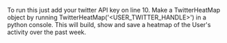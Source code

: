 To run this just add your twitter API key on line 10. Make a TwitterHeatMap object by running TwitterHeatMap('<USER_TWITTER_HANDLE>') in a python console. This will build, show and save a heatmap of the User's activity over the past week.  
